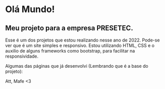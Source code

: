# Olá Mundo!

## Meu projeto para a empresa PRESETEC.

Esse é um dos projetos que estou realizando nesse ano de 2022.
Pode-se ver que é um site simples e responsivo. 
Estou utilizando HTML, CSS e o auxilio de alguns frameworks como bootstrap, para facilitar na responsividade.

Algumas das páginas que já desenvolvi (Lembrando que é a base do projeto): 





Att, 
Mafe <3 
